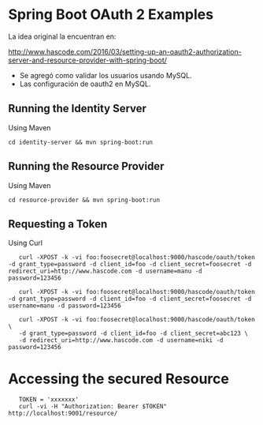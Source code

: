 # Spring Boot OAuth 2 Examples



La idea original la encuentran en:

http://www.hascode.com/2016/03/setting-up-an-oauth2-authorization-server-and-resource-provider-with-spring-boot/

- Se agregó como validar los usuarios usando MySQL.
- Las configuración de oauth2 en MySQL.


## Running the Identity Server

Using Maven

```
cd identity-server && mvn spring-boot:run
```

## Running the Resource Provider

Using Maven

```
cd resource-provider && mvn spring-boot:run
```

## Requesting a Token

Using Curl

```
   curl -XPOST -k -vi foo:foosecret@localhost:9000/hascode/oauth/token -d grant_type=password -d client_id=foo -d client_secret=foosecret -d redirect_uri=http://www.hascode.com -d username=manu -d password=123456
```

```
   curl -XPOST -k -vi foo:foosecret@localhost:9000/hascode/oauth/token -d grant_type=password -d client_id=foo -d client_secret=foosecret -d username=manu -d password=123456
```

```
   curl -XPOST -k -vi foo:foosecret@localhost:9000/hascode/oauth/token \
   -d grant_type=password -d client_id=foo -d client_secret=abc123 \
   -d redirect_uri=http://www.hascode.com -d username=niki -d password=123456
```

# Accessing the secured Resource

```
   TOKEN = 'xxxxxxx'
   curl -vi -H "Authorization: Bearer $TOKEN" http://localhost:9001/resource/
```

